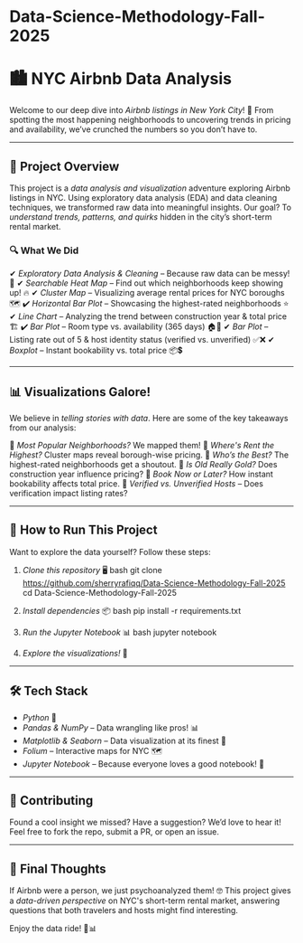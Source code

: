 # Data-Science-Methodology-Fall-2025
# 🏙 NYC Airbnb Data Analysis

Welcome to our deep dive into *Airbnb listings in New York City*! 🌆 From spotting the most happening neighborhoods to uncovering trends in pricing and availability, we’ve crunched the numbers so you don’t have to. 

---

## 📌 Project Overview
This project is a *data analysis and visualization* adventure exploring Airbnb listings in NYC. Using exploratory data analysis (EDA) and data cleaning techniques, we transformed raw data into meaningful insights. Our goal? To *understand trends, patterns, and quirks* hidden in the city’s short-term rental market.

### 🔍 What We Did
✔ *Exploratory Data Analysis & Cleaning* – Because raw data can be messy! 🧹
✔ *Searchable Heat Map* – Find out which neighborhoods keep showing up! 🔥
✔ *Cluster Map* – Visualizing average rental prices for NYC boroughs 🗺
✔ *Horizontal Bar Plot* – Showcasing the highest-rated neighborhoods ⭐
✔ *Line Chart* – Analyzing the trend between construction year & total price 🏗
✔ *Bar Plot* – Room type vs. availability (365 days) 🏠📆
✔ *Bar Plot* – Listing rate out of 5 & host identity status (verified vs. unverified) ✅❌
✔ *Boxplot* – Instant bookability vs. total price 📦💲

---

## 📊 Visualizations Galore!
We believe in *telling stories with data*. Here are some of the key takeaways from our analysis:

📌 *Most Popular Neighborhoods?* We mapped them!
📌 *Where's Rent the Highest?* Cluster maps reveal borough-wise pricing.
📌 *Who’s the Best?* The highest-rated neighborhoods get a shoutout.
📌 *Is Old Really Gold?* Does construction year influence pricing?
📌 *Book Now or Later?* How instant bookability affects total price.
📌 *Verified vs. Unverified Hosts* – Does verification impact listing rates?

---

## 🚀 How to Run This Project
Want to explore the data yourself? Follow these steps:

1. *Clone this repository* 🖥
   bash
   git clone https://github.com/sherryrafiqq/Data-Science-Methodology-Fall-2025
   cd Data-Science-Methodology-Fall-2025
   
2. *Install dependencies* 📦
   bash
   pip install -r requirements.txt
   
3. *Run the Jupyter Notebook* 📊
   bash
   jupyter notebook
   
4. *Explore the visualizations!* 🎨

---

## 🛠 Tech Stack
- *Python* 🐍
- *Pandas & NumPy* – Data wrangling like pros! 📊
- *Matplotlib & Seaborn* – Data visualization at its finest 🎨
- *Folium* – Interactive maps for NYC 🗺
- *Jupyter Notebook* – Because everyone loves a good notebook! 📓

---

## 🤝 Contributing
Found a cool insight we missed? Have a suggestion? We’d love to hear it! Feel free to fork the repo, submit a PR, or open an issue. 

---

## 🎯 Final Thoughts
If Airbnb were a person, we just psychoanalyzed them! 🤓 This project gives a *data-driven perspective* on NYC's short-term rental market, answering questions that both travelers and hosts might find interesting.

Enjoy the data ride! 🚕📊
